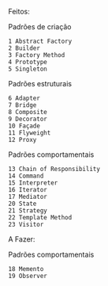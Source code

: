 Feitos:

Padrões de criação

	1 Abstract Factory
	2 Builder
	3 Factory Method
	4 Prototype
	5 Singleton

Padrões estruturais

	6 Adapter
	7 Bridge
	8 Composite
	9 Decorator
	10 Façade
	11 Flyweight	
	12 Proxy

Padrões comportamentais

	13 Chain of Responsibility
	14 Command
	15 Interpreter
	16 Iterator
	17 Mediator
	20 State
	21 Strategy
	22 Template Method
	23 Visitor

A Fazer:

Padrões comportamentais

	18 Memento
	19 Observer
